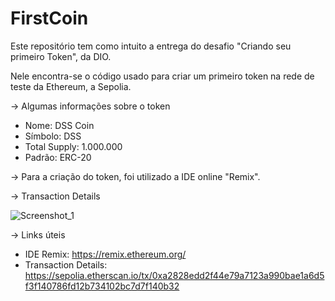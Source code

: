 # FirstCoin

Este repositório tem como intuito a entrega do desafio "Criando seu primeiro Token", da DIO.

Nele encontra-se o código usado para criar um primeiro token na rede de teste da Ethereum, a Sepolia. 

-> Algumas informações sobre o token

- Nome: DSS Coin
- Símbolo: DSS
- Total Supply: 1.000.000
- Padrão: ERC-20

-> Para a criação do token, foi utilizado a IDE online "Remix".

-> Transaction Details

![Screenshot_1](https://github.com/Matheushmelo/FirstCoin/assets/104454290/8f3f1ca5-23ac-4fe3-8a45-fa1e225747bf)

-> Links úteis

- IDE Remix: https://remix.ethereum.org/
- Transaction Details: https://sepolia.etherscan.io/tx/0xa2828edd2f44e79a7123a990bae1a6d5f3f140786fd12b734102bc7d7f140b32
